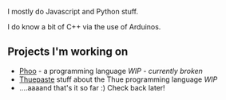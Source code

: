 I mostly do Javascript and Python stuff.
    
I do know a bit of C++ via the use of Arduinos.

## Projects I'm working on

* [Phoo](https://github.com/dragoncoder047/phoo) - a programming language *WIP - currently broken*
* [Thuepaste](https://github.com/dragoncoder047/phoo) stuff about the Thue programming language *WIP*
* ....aaaand that's it so far :) Check back later!
